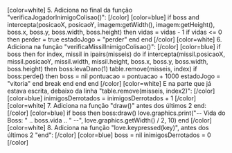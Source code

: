[color=white]
5. Adiciona no final da função "verificaJogadorInimigoColisao()":
   [/color] [color=blue]
    if boss and intercepta(posicaoX, posicaoY, imagem:getWidth(), imagem:getHeight(), boss.x, boss.y, boss.width, boss.height) then
        vidas = vidas - 1
        if vidas <= 0 then
            perder = true
            estadoJogo = "perder"
        end
    end
   [/color] [color=white]
6. Adiciona na função "verificaMissilInimigoColisao()":
   [/color] [color=blue]
    if boss then
        for index, missil in ipairs(misseis) do
            if intercepta(missil.posicaoX, missil.posicaoY, missil.width, missil.height, boss.x, boss.y, boss.width, boss.height) then
                boss:levaDano(1)
                table.remove(misseis, index)
                if boss:perde() then
                    boss = nil
                    pontuacao = pontuacao + 1000
                    estadoJogo = "vitoria"
                end
                break
            end
        end
    end
   [/color] [color=white]
E na parte que já estava escrita, debaixo da linha 
"table.remove(misseis, index2)":
   [/color] [color=blue]
       inimigosDerrotados = inimigosDerrotados + 1
      [/color] [color=white]
7. Adiciona na função "draw()" antes dos últimos 2 end:
   [/color] [color=blue]
    if boss then
         boss:draw()
         love.graphics.print("-- Vida do Boss: " .. boss.vida .. " --", love.graphics.getWidth() / 2, 10)
     end
   [/color] [color=white]
8. Adiciona na função "love.keypressed(key)", 
   antes dos últimos 2 "end":
      [/color] [color=blue]
      boss = nil
      inimigosDerrotados = 0
      [/color]